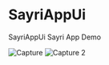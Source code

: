 # SayriAppUi
SayriAppUi
Sayri App Demo

![Capture](https://user-images.githubusercontent.com/61049331/161112434-b88912ae-2777-40de-af54-79358072e268.PNG)
![Capture 2](https://user-images.githubusercontent.com/61049331/161112440-ca5e012e-992d-453b-b9a8-743821fc3650.PNG)
  
